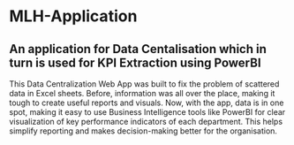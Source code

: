 # MLH-Application
## An application for Data Centalisation which in turn is used for KPI Extraction using PowerBI
This Data Centralization Web App was built to fix the
problem of scattered data in Excel sheets. Before, information was all over the place,
making it tough to create useful reports and visuals. Now, with the app, data is in one
spot, making it easy to use Business Intelligence tools like PowerBI for clear visualization of key
performance indicators of each department. This helps simplify reporting and makes
decision-making better for the organisation.
